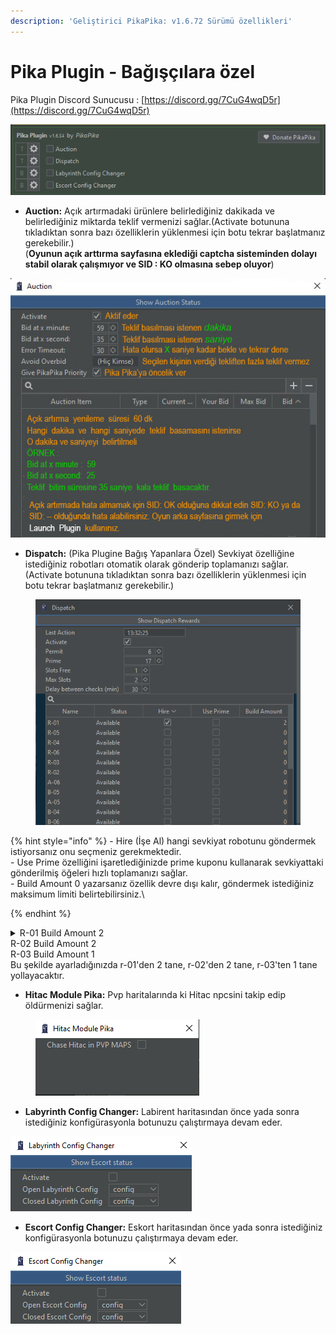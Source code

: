 ```yaml
---
description: 'Geliştirici PikaPika: v1.6.72 Sürümü özellikleri'
---
```


# Pika Plugin - Bağışçılara özel

Pika Plugin Discord Sunucusu : [https://discord.gg/7CuG4wqD5r](https://discord.gg/7CuG4wqD5r)

![](<../../.gitbook/assets/image (247).png>)

* **Auction:** Açık artırmadaki ürünlere belirlediğiniz dakikada ve belirlediğiniz miktarda teklif vermenizi sağlar.(Activate botununa tıkladıktan sonra bazı özelliklerin yüklenmesi için botu tekrar başlatmanız gerekebilir.)\
  (**Oyunun açık arttırma sayfasına eklediği captcha sisteminden dolayı stabil olarak çalışmıyor ve SID : KO olmasına sebep oluyor**)

![](<../../.gitbook/assets/image (201).png>)

* **Dispatch:** (Pika Plugine Bağış Yapanlara Özel) Sevkiyat özelliğine istediğiniz robotları otomatik olarak gönderip toplamanızı sağlar.\
  (Activate botununa tıkladıktan sonra bazı özelliklerin yüklenmesi için botu tekrar başlatmanız gerekebilir.)

<figure><img src="../../.gitbook/assets/dispacth (1).png" alt=""><figcaption></figcaption></figure>

{% hint style="info" %}
\- Hire (İşe Al) hangi sevkiyat robotunu göndermek istiyorsanız onu seçmeniz gerekmektedir. \
\- Use Prime özelliğini işaretlediğinizde prime kuponu kullanarak sevkiyattaki gönderilmiş öğeleri hızlı toplamanızı sağlar.\
\- Build Amount 0 yazarsanız özellik devre dışı kalır, göndermek istediğiniz maksimum limiti belirtebilirsiniz.\

{% endhint %}

<details>

<summary>R-01 Build Amount 2 <br>R-02 Build Amount 2<br>R-03 Build Amount 1<br>Bu şekilde ayarladığınızda r-01'den 2 tane, r-02'den 2 tane, r-03'ten 1 tane yollayacaktır.</summary>



</details>

* **Hitac Module Pika:** Pvp haritalarında ki Hitac npcsini takip edip öldürmenizi sağlar.

<figure><img src="../../.gitbook/assets/image (26).png" alt=""><figcaption></figcaption></figure>

* **Labyrinth Config Changer:** Labirent haritasından önce yada sonra istediğiniz konfigürasyonla botunuzu çalıştırmaya devam eder.&#x20;

![](<../../.gitbook/assets/image (95).png>)

* **Escort Config Changer:** Eskort haritasından önce yada sonra istediğiniz konfigürasyonla botunuzu çalıştırmaya devam eder.&#x20;

![](<../../.gitbook/assets/image (174).png>)
